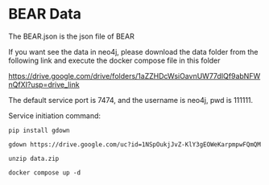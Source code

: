 # BEAR Data
The BEAR.json is the json file of BEAR

If you want see the data in neo4j, please download the data folder from the following link and execute the docker compose file in this folder

https://drive.google.com/drive/folders/1aZZHDcWsiOavnUW77dIQf9abNFWnQfXI?usp=drive_link

The default service port is 7474, and the username is neo4j, pwd is 111111. 



Service initiation command:

```shell
pip install gdown

gdown https://drive.google.com/uc?id=1NSpOukjJvZ-KlY3gEOWeKarpmpwFQmQM

unzip data.zip

docker compose up -d
```

